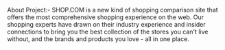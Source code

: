 About Project:- SHOP.COM is a new kind of shopping comparison site that offers the most comprehensive shopping experience on the web. Our shopping experts have drawn on their industry experience and insider connections to bring you the best collection of the stores you can't live without, and the brands and products you love - all in one place.
